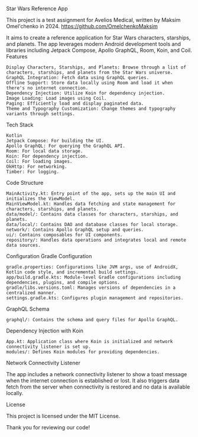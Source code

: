 Star Wars Reference App

This project is a test assignment for Avelios Medical, written by Maksim Omel'chenko in 2024. 
https://github.com/OmelchenkoMaksim

It aims to create a reference application for Star Wars characters, starships, and planets.
The app leverages modern Android development tools and
libraries including Jetpack Compose, Apollo GraphQL, Room, Koin, and Coil.
Features

    Display Characters, Starships, and Planets: Browse through a list of characters, starships, and planets from the Star Wars universe.
    GraphQL Integration: Fetch data using GraphQL queries.
    Offline Support: Store data locally using Room and load it when there's no internet connection.
    Dependency Injection: Utilize Koin for dependency injection.
    Image Loading: Load images using Coil.
    Paging: Efficiently load and display paginated data.
    Theme and Typography Customization: Change themes and typography variants through settings.

Tech Stack

    Kotlin
    Jetpack Compose: For building the UI.
    Apollo GraphQL: For querying the GraphQL API.
    Room: For local data storage.
    Koin: For dependency injection.
    Coil: For loading images.
    OkHttp: For networking.
    Timber: For logging.

Code Structure

    MainActivity.kt: Entry point of the app, sets up the main UI and initializes the ViewModel.
    MainViewModel.kt: Handles data fetching and state management for characters, starships, and planets.
    data/model/: Contains data classes for characters, starships, and planets.
    data/local/: Contains DAO and database classes for local storage.
    network/: Contains Apollo GraphQL setup and queries.
    ui/: Contains composables for UI components.
    repository/: Handles data operations and integrates local and remote data sources.

Configuration
Gradle Configuration

    gradle.properties: Configurations like JVM args, use of AndroidX, Kotlin code style, and incremental build settings.
    app/build.gradle.kts: Module-level Gradle configurations including dependencies, plugins, and compile options.
    gradle/libs.versions.toml: Manages versions of dependencies in a centralized manner.
    settings.gradle.kts: Configures plugin management and repositories.

GraphQL Schema

    graphql/: Contains the schema and query files for Apollo GraphQL.

Dependency Injection with Koin

    App.kt: Application class where Koin is initialized and network connectivity listener is set up.
    modules/: Defines Koin modules for providing dependencies.

Network Connectivity Listener

The app includes a network connectivity listener to show a toast message when the internet connection is established or lost.
It also triggers data fetch from the server when connectivity is restored and no data is available locally.

License

This project is licensed under the MIT License.

Thank you for reviewing our code!
